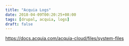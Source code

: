 ```yaml
---
title: "Acquia Logs"
date: 2018-04-09T00:20:25+08:00
tags: [drupal, acquia, logs]
draft: false
---
```


https://docs.acquia.com/acquia-cloud/files/system-files

